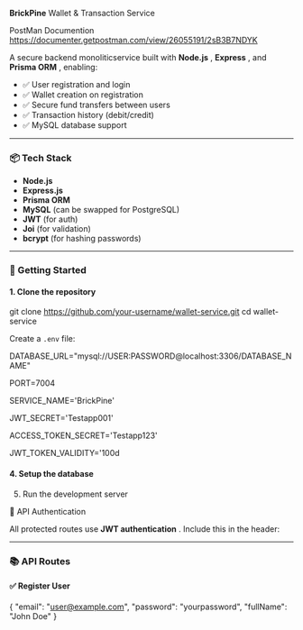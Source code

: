 **BrickPine**  Wallet & Transaction Service

PostMan Documention
https://documenter.getpostman.com/view/26055191/2sB3B7NDYK

A secure backend monoliticservice built with  **Node.js** ,  **Express** , and  **Prisma ORM** , enabling:

* ✅ User registration and login
* ✅ Wallet creation on registration
* ✅ Secure fund transfers between users
* ✅ Transaction history (debit/credit)
* ✅ MySQL database support

---

### 📦 Tech Stack

* **Node.js**
* **Express.js**
* **Prisma ORM**
* **MySQL** (can be swapped for PostgreSQL)
* **JWT** (for auth)
* **Joi** (for validation)
* **bcrypt** (for hashing passwords)

---

### 🚀 Getting Started

#### 1. Clone the repository

git clone https://github.com/your-username/wallet-service.git
cd wallet-service

Create a `.env` file:

DATABASE_URL="mysql://USER:PASSWORD@localhost:3306/DATABASE_NAME"

PORT=7004

SERVICE_NAME='BrickPine'

JWT_SECRET='Testapp001'

ACCESS_TOKEN_SECRET='Testapp123'

JWT_TOKEN_VALIDITY='100d



#### 4. Setup the database

5. Run the development server


🔐 API Authentication

All protected routes use  **JWT authentication** . Include this in the header:


---

### 📚 API Routes

#### ✅ Register User

{
  "email": "user@example.com",
  "password": "yourpassword",
  "fullName": "John Doe"
}
